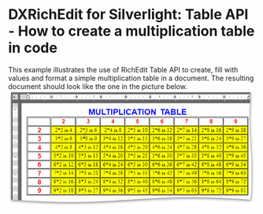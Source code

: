 # DXRichEdit for Silverlight: Table API - How to create a multiplication table in code


<p>This example illustrates the use of RichEdit Table API to create, fill with values and format a simple multiplication table in a document. The resulting document should look like the one in the picture below. <br />
<img src="https://raw.githubusercontent.com/DevExpress-Examples/dxrichedit-for-silverlight-table-api-how-to-create-a-multiplication-table-in-code-e3300/11.2.5+/media/f88160c0-0d06-4127-a022-6b84701950b6.png"></p>

<br/>


